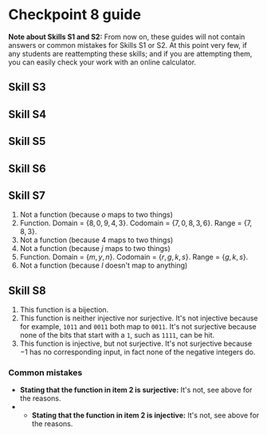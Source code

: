 # Checkpoint 8 guide

**Note about Skills S1 and S2:**  From now on, these guides will not contain answers or common mistakes for Skills S1 or S2. At this point very few, if any students are reattempting these skills; and if you are attempting them, you can easily check your work with an online calculator. 

## Skill S3

## Skill S4

## Skill S5

## Skill S6

## Skill S7

1. Not a function (because $o$ maps to two things)
2. Function. Domain = $\lbrace 8,0,9,4,3 \rbrace$. Codomain = $\lbrace 7,0,8,3,6 \rbrace$. Range = $\lbrace 7,8,3\rbrace$. 
3. Not a function (because $4$ maps to two things)
4. Not a function (because $j$ maps to two things)
5. Function. Domain = $\lbrace m,y,n \rbrace$. Codomain = $\lbrace r,g,k,s \rbrace$. Range = $\lbrace g,k,s \rbrace$.
6. Not a function (because $l$ doesn't map to anything) 

## Skill S8

1. This function is a bijection. 
2. This function is neither injective nor surjective. It's not injective because for example, `1011` and `0011` both map to `0011`. It's not surjective because none of the bits that start with a `1`, such as `1111`, can be hit. 
3. This function is injective, but not surjective. It's not surjective because $-1$ has no corresponding input, in fact none of the negative integers do. 

### Common mistakes

- **Stating that the function in item 2 is surjective:** It's not, see above for the reasons. 
- - **Stating that the function in item 2 is injective:** It's not, see above for the reasons. 
